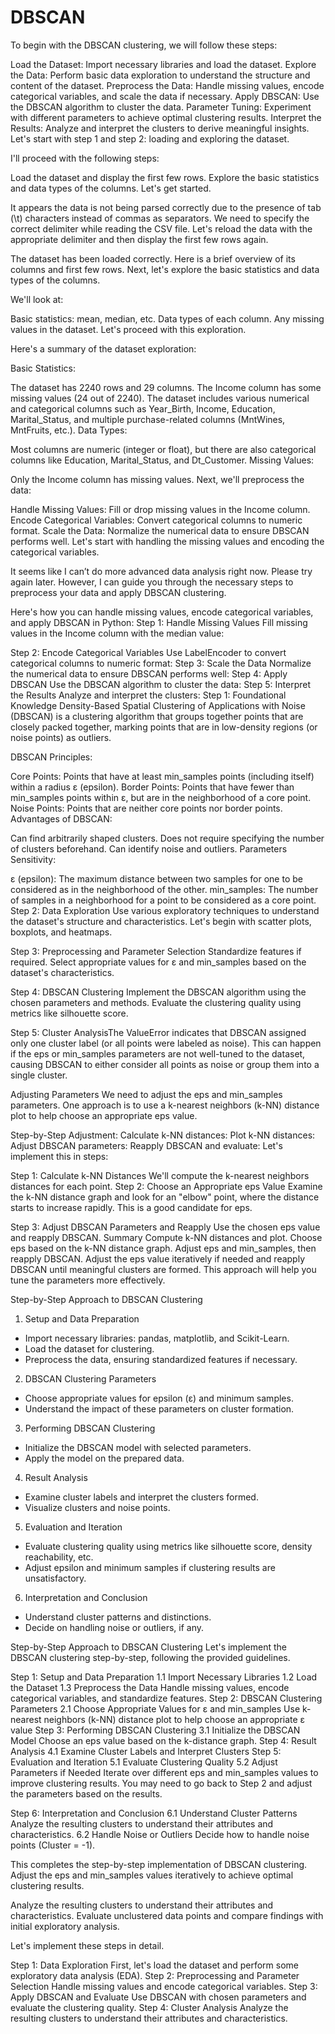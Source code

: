 # DBSCAN
To begin with the DBSCAN clustering, we will follow these steps:

Load the Dataset: Import necessary libraries and load the dataset.
Explore the Data: Perform basic data exploration to understand the structure and content of the dataset.
Preprocess the Data: Handle missing values, encode categorical variables, and scale the data if necessary.
Apply DBSCAN: Use the DBSCAN algorithm to cluster the data.
Parameter Tuning: Experiment with different parameters to achieve optimal clustering results.
Interpret the Results: Analyze and interpret the clusters to derive meaningful insights.
Let's start with step 1 and step 2: loading and exploring the dataset.

I'll proceed with the following steps:

Load the dataset and display the first few rows.
Explore the basic statistics and data types of the columns.
Let's get started.

It appears the data is not being parsed correctly due to the presence of tab (\t) characters instead of commas as separators. We need to specify the correct delimiter while reading the CSV file. Let's reload the data with the appropriate delimiter and then display the first few rows again. ​​

The dataset has been loaded correctly. Here is a brief overview of its columns and first few rows. Next, let's explore the basic statistics and data types of the columns.

We'll look at:

Basic statistics: mean, median, etc.
Data types of each column.
Any missing values in the dataset.
Let's proceed with this exploration. ​​

Here's a summary of the dataset exploration:

Basic Statistics:

The dataset has 2240 rows and 29 columns.
The Income column has some missing values (24 out of 2240).
The dataset includes various numerical and categorical columns such as Year_Birth, Income, Education, Marital_Status, and multiple purchase-related columns (MntWines, MntFruits, etc.).
Data Types:

Most columns are numeric (integer or float), but there are also categorical columns like Education, Marital_Status, and Dt_Customer.
Missing Values:

Only the Income column has missing values.
Next, we'll preprocess the data:

Handle Missing Values: Fill or drop missing values in the Income column.
Encode Categorical Variables: Convert categorical columns to numeric format.
Scale the Data: Normalize the numerical data to ensure DBSCAN performs well.
Let's start with handling the missing values and encoding the categorical variables. ​​

It seems like I can’t do more advanced data analysis right now. Please try again later. However, I can guide you through the necessary steps to preprocess your data and apply DBSCAN clustering.

Here's how you can handle missing values, encode categorical variables, and apply DBSCAN in Python:
Step 1: Handle Missing Values
Fill missing values in the Income column with the median value:

Step 2: Encode Categorical Variables
Use LabelEncoder to convert categorical columns to numeric format:
Step 3: Scale the Data
Normalize the numerical data to ensure DBSCAN performs well:
Step 4: Apply DBSCAN
Use the DBSCAN algorithm to cluster the data:
Step 5: Interpret the Results
Analyze and interpret the clusters:
Step 1: Foundational Knowledge
Density-Based Spatial Clustering of Applications with Noise (DBSCAN) is a clustering algorithm that groups together points that are closely packed together, marking points that are in low-density regions (or noise points) as outliers.

DBSCAN Principles:

Core Points: Points that have at least min_samples points (including itself) within a radius ε (epsilon).
Border Points: Points that have fewer than min_samples points within ε, but are in the neighborhood of a core point.
Noise Points: Points that are neither core points nor border points.
Advantages of DBSCAN:

Can find arbitrarily shaped clusters.
Does not require specifying the number of clusters beforehand.
Can identify noise and outliers.
Parameters Sensitivity:

ε (epsilon): The maximum distance between two samples for one to be considered as in the neighborhood of the other.
min_samples: The number of samples in a neighborhood for a point to be considered as a core point.
Step 2: Data Exploration
Use various exploratory techniques to understand the dataset's structure and characteristics. Let's begin with scatter plots, boxplots, and heatmaps.

Step 3: Preprocessing and Parameter Selection
Standardize features if required. Select appropriate values for ε and min_samples based on the dataset's characteristics.

Step 4: DBSCAN Clustering
Implement the DBSCAN algorithm using the chosen parameters and methods. Evaluate the clustering quality using metrics like silhouette score.

Step 5: Cluster AnalysisThe ValueError indicates that DBSCAN assigned only one cluster label (or all points were labeled as noise). This can happen if the eps or min_samples parameters are not well-tuned to the dataset, causing DBSCAN to either consider all points as noise or group them into a single cluster.

Adjusting Parameters
We need to adjust the eps and min_samples parameters. One approach is to use a k-nearest neighbors (k-NN) distance plot to help choose an appropriate eps value.

Step-by-Step Adjustment:
Calculate k-NN distances:
Plot k-NN distances:
Adjust DBSCAN parameters:
Reapply DBSCAN and evaluate:
Let's implement this in steps:

Step 1: Calculate k-NN Distances
We'll compute the k-nearest neighbors distances for each point.
Step 2: Choose an Appropriate eps Value
Examine the k-NN distance graph and look for an "elbow" point, where the distance starts to increase rapidly. This is a good candidate for eps.

Step 3: Adjust DBSCAN Parameters and Reapply
Use the chosen eps value and reapply DBSCAN.
Summary
Compute k-NN distances and plot.
Choose eps based on the k-NN distance graph.
Adjust eps and min_samples, then reapply DBSCAN.
Adjust the eps value iteratively if needed and reapply DBSCAN until meaningful clusters are formed. This approach will help you tune the parameters more effectively.






Step-by-Step Approach to DBSCAN Clustering
1. Setup and Data Preparation
- Import necessary libraries: pandas, matplotlib, and Scikit-Learn.
- Load the dataset for clustering.
- Preprocess the data, ensuring standardized features if necessary.
2. DBSCAN Clustering Parameters
- Choose appropriate values for epsilon (ε) and minimum samples.
- Understand the impact of these parameters on cluster formation.
3. Performing DBSCAN Clustering
- Initialize the DBSCAN model with selected parameters.
- Apply the model on the prepared data.
4. Result Analysis
- Examine cluster labels and interpret the clusters formed.
- Visualize clusters and noise points.
5. Evaluation and Iteration
- Evaluate clustering quality using metrics like silhouette score, density reachability, etc.
- Adjust epsilon and minimum samples if clustering results are unsatisfactory.
6. Interpretation and Conclusion
- Understand cluster patterns and distinctions.
- Decide on handling noise or outliers, if any.

  
Step-by-Step Approach to DBSCAN Clustering
Let's implement the DBSCAN clustering step-by-step, following the provided guidelines.

Step 1: Setup and Data Preparation
1.1 Import Necessary Libraries
1.2 Load the Dataset
1.3 Preprocess the Data
Handle missing values, encode categorical variables, and standardize features.
Step 2: DBSCAN Clustering Parameters
2.1 Choose Appropriate Values for ε and min_samples
Use k-nearest neighbors (k-NN) distance plot to help choose an appropriate ε value
Step 3: Performing DBSCAN Clustering
3.1 Initialize the DBSCAN Model
Choose an eps value based on the k-distance graph.
Step 4: Result Analysis
4.1 Examine Cluster Labels and Interpret Clusters
Step 5: Evaluation and Iteration
5.1 Evaluate Clustering Quality
5.2 Adjust Parameters if Needed
Iterate over different eps and min_samples values to improve clustering results. You may need to go back to Step 2 and adjust the parameters based on the results.

Step 6: Interpretation and Conclusion
6.1 Understand Cluster Patterns
Analyze the resulting clusters to understand their attributes and characteristics.
6.2 Handle Noise or Outliers
Decide how to handle noise points (Cluster = -1).

This completes the step-by-step implementation of DBSCAN clustering. Adjust the eps and min_samples values iteratively to achieve optimal clustering results.







Analyze the resulting clusters to understand their attributes and characteristics. Evaluate unclustered data points and compare findings with initial exploratory analysis.

Let's implement these steps in detail.

Step 1: Data Exploration
First, let's load the dataset and perform some exploratory data analysis (EDA).
Step 2: Preprocessing and Parameter Selection
Handle missing values and encode categorical variables.
Step 3: Apply DBSCAN and Evaluate
Use DBSCAN with chosen parameters and evaluate the clustering quality.
Step 4: Cluster Analysis
Analyze the resulting clusters to understand their attributes and characteristics.
